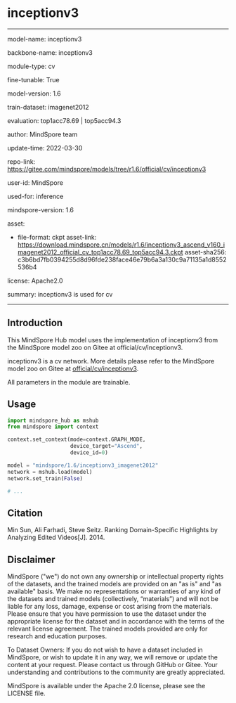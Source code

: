 # inceptionv3

---

model-name: inceptionv3

backbone-name: inceptionv3

module-type: cv

fine-tunable: True

model-version: 1.6

train-dataset: imagenet2012

evaluation: top1acc78.69 | top5acc94.3

author: MindSpore team

update-time: 2022-03-30

repo-link: <https://gitee.com/mindspore/models/tree/r1.6/official/cv/inceptionv3>

user-id: MindSpore

used-for: inference

mindspore-version: 1.6

asset:

-
    file-format: ckpt
    asset-link: <https://download.mindspore.cn/models/r1.6/inceptionv3_ascend_v160_imagenet2012_official_cv_top1acc78.69_top5acc94.3.ckpt>
    asset-sha256: c3b6bd7fb0394255d8d96fde238face46e79b6a3a130c9a71135a1d8552536b4

license: Apache2.0

summary: inceptionv3 is used for cv

---

## Introduction

This MindSpore Hub model uses the implementation of inceptionv3 from the MindSpore model zoo on Gitee at official/cv/inceptionv3.

inceptionv3 is a cv network. More details please refer to the MindSpore model zoo on Gitee at [official/cv/inceptionv3](https://gitee.com/mindspore/models/blob/r1.6/official/cv/inceptionv3/README.md).

All parameters in the module are trainable.

## Usage

```python
import mindspore_hub as mshub
from mindspore import context

context.set_context(mode=context.GRAPH_MODE,
                    device_target="Ascend",
                    device_id=0)

model = "mindspore/1.6/inceptionv3_imagenet2012"
network = mshub.load(model)
network.set_train(False)

# ...
```

## Citation

Min Sun, Ali Farhadi, Steve Seitz. Ranking Domain-Specific Highlights by Analyzing Edited Videos[J]. 2014.

## Disclaimer

MindSpore ("we") do not own any ownership or intellectual property rights of the datasets, and the trained models are provided on an "as is" and "as available" basis. We make no representations or warranties of any kind of the datasets and trained models (collectively, “materials”) and will not be liable for any loss, damage, expense or cost arising from the materials. Please ensure that you have permission to use the dataset under the appropriate license for the dataset and in accordance with the terms of the relevant license agreement. The trained models provided are only for research and education purposes.

To Dataset Owners: If you do not wish to have a dataset included in MindSpore, or wish to update it in any way, we will remove or update the content at your request. Please contact us through GitHub or Gitee. Your understanding and contributions to the community are greatly appreciated.

MindSpore is available under the Apache 2.0 license, please see the LICENSE file.
